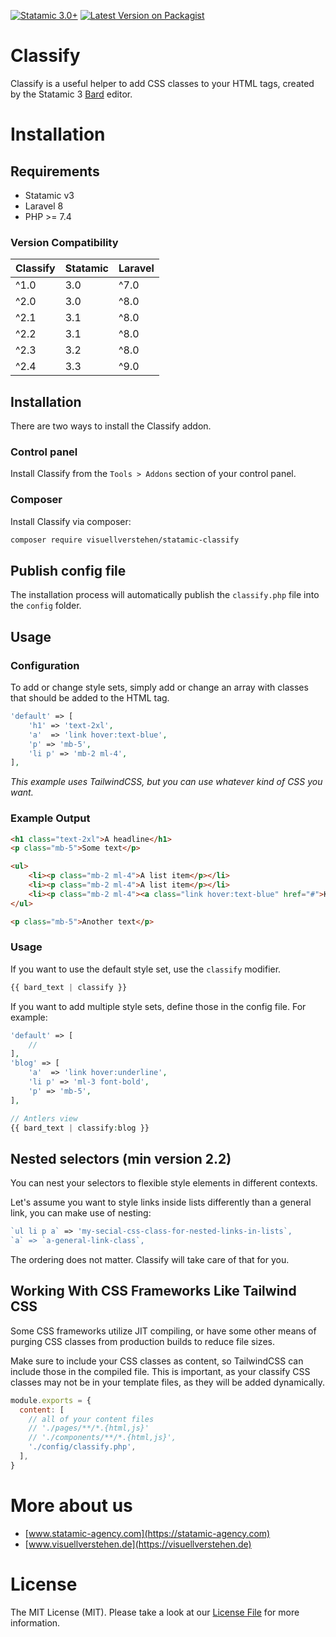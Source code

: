 [![Statamic 3.0+](https://img.shields.io/badge/Statamic-3.0+-FF269E?style=for-the-badge&link=https://statamic.com)](https://statamic.com/addons/visuellverstehen/classify)
[![Latest Version on Packagist](https://img.shields.io/packagist/v/visuellverstehen/statamic-classify.svg?style=for-the-badge)](https://packagist.org/packages/visuellverstehen/statamic-classify)

# Classify
Classify is a useful helper to add CSS classes to your HTML tags, created by the Statamic 3 [Bard](https://statamic.dev/fieldtypes/bard) editor. 

# Installation

## Requirements

- Statamic v3
- Laravel 8
- PHP >= 7.4

### Version Compatibility

| Classify  | Statamic | Laravel
|:----------|:---------|:---------
| ^1.0      |  3.0     |  ^7.0
| ^2.0      |  3.0     |  ^8.0
| ^2.1      |  3.1     |  ^8.0
| ^2.2      |  3.1     |  ^8.0
| ^2.3      |  3.2     |  ^8.0
| ^2.4      |  3.3     |  ^9.0


## Installation

There are two ways to install the Classify addon.

### Control panel

Install Classify from the `Tools > Addons` section of your control panel.

### Composer

Install Classify via composer:

```bash
composer require visuellverstehen/statamic-classify
```

## Publish config file

The installation process will automatically publish the `classify.php` file into the `config` folder.

## Usage

### Configuration
To add or change style sets, simply add or change an array with classes that should be added to the HTML tag.
```php
'default' => [
    'h1' => 'text-2xl',
    'a'  => 'link hover:text-blue',
    'p' => 'mb-5',
    'li p' => 'mb-2 ml-4',
],
```
*This example uses TailwindCSS, but you can use whatever kind of CSS you want.*

### Example Output
```html
<h1 class="text-2xl">A headline</h1>
<p class="mb-5">Some text</p>

<ul>
    <li><p class="mb-2 ml-4">A list item</p></li>
    <li><p class="mb-2 ml-4">A list item</p></li>
    <li><p class="mb-2 ml-4"><a class="link hover:text-blue" href="#">Klick me</a></p></li>
</ul>

<p class="mb-5">Another text</p>
```

### Usage

If you want to use the default style set, use the `classify` modifier. 
```php
{{ bard_text | classify }}
```

If you want to add multiple style sets, define those in the config file. For example:
```php
'default' => [
    // 
],
'blog' => [
    'a'  => 'link hover:underline',
    'li p' => 'ml-3 font-bold',
    'p' => 'mb-5',
],

// Antlers view
{{ bard_text | classify:blog }}
```

## Nested selectors (min version 2.2)
You can nest your selectors to flexible style elements in different contexts. 

Let's assume you want to style links inside lists differently than a general link, you can make use of nesting:
```php
`ul li p a` => 'my-secial-css-class-for-nested-links-in-lists`,
`a` => `a-general-link-class`,
```

The ordering does not matter. Classify will take care of that for you.

## Working With CSS Frameworks Like Tailwind CSS

Some CSS frameworks utilize JIT compiling, or have some other means of purging CSS classes from production builds to reduce file sizes.

Make sure to include your CSS classes as content, so TailwindCSS can include those in the compiled file. This is important, as your
classify CSS classes may not be in your template files, as they will be added dynamically.

```js
module.exports = {
  content: [
    // all of your content files
    // './pages/**/*.{html,js}'
    // './components/**/*.{html,js}',
    './config/classify.php',
  ],
}
```

# More about us
- [www.statamic-agency.com](https://statamic-agency.com)
- [www.visuellverstehen.de](https://visuellverstehen.de)

# License
The MIT License (MIT). Please take a look at our [License File](LICENSE.md) for more information.
